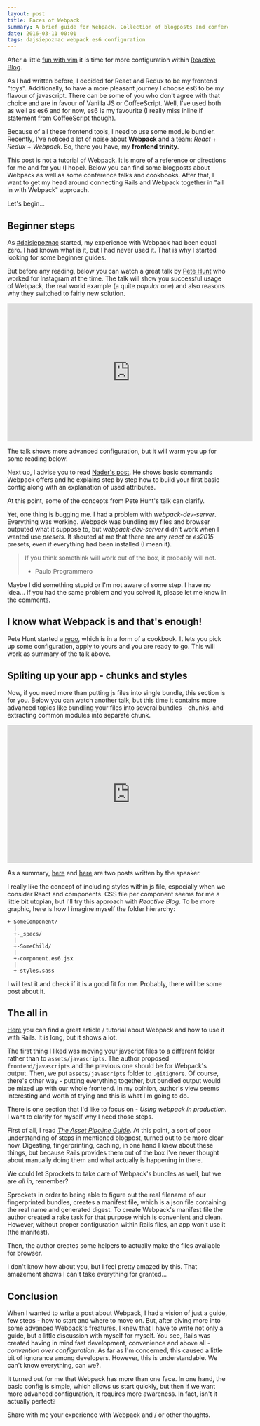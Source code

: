 ```yaml
---
layout: post
title: Faces of Webpack
summary: A brief guide for Webpack. Collection of blogposts and conference talks from beginner to more advanced. This also includes my comments.
date: 2016-03-11 00:01
tags: dajsiepoznac webpack es6 configuration
---
```


After a little [fun with vim](http://dev.kielczykowski.pl/2016/03/04/how-to-snipmate/) it is time for more configuration within [Reactive Blog](http://dev.kielczykowski.pl/2016/03/01/reactive-blog-project/). 

As I had written before, I decided for React and Redux to be my frontend "toys". Additionally, to have a more pleasant journey I choose es6 to be my flavour of javascript. There can be some of you who don't agree with that choice and are in favour of Vanilla JS or CoffeeScript. Well, I've used both as well as es6 and for now, es6 is my favourite (I really miss inline if statement from CoffeeScript though).

Because of all these frontend tools, I need to use some module bundler. Recently, I've noticed a lot of noise about **Webpack** and a team: *React* + *Redux* + *Webpack*. So, there you have, my **frontend trinity**.

This post is not a tutorial of Webpack. It is more of a reference or directions for me and for you (I hope). Below you can find some blogposts about Webpack as well as some conference talks and cookbooks. After that, I want to get my head around connecting Rails and Webpack together in "all in with Webpack" approach.

Let's begin...

## Beginner steps
As [#dajsiepoznac](http://dev.kielczykowski.pl/tags/#dajsiepoznac) started, my experience with Webpack had been equal zero. I had known what is it, but I had never used it. That is why I started looking for some beginner guides.

But before any reading, below you can watch a great talk by [Pete Hunt](https://github.com/petehunt) who worked for Instagram at the time. The talk will show you successful usage of Webpack, the real world example (a quite *popular* one) and also reasons why they switched to fairly new solution.

<iframe width="560" height="315" src="https://www.youtube.com/embed/VkTCL6Nqm6Y" frameborder="0" allowfullscreen></iframe>

The talk shows more advanced configuration, but it will warm you up for some reading below!

Next up, I advise you to read [Nader's post](https://medium.com/@dabit3/beginner-s-guide-to-webpack-b1f1a3638460#.x3an3crq4). He shows basic commands Webpack offers and he explains step by step how to build your first basic config along with an explanation of used attributes.

At this point, some of the concepts from Pete Hunt's talk can clarify.

Yet, one thing is bugging me. I had a problem with *webpack-dev-server*. Everything was working. Webpack was bundling my files and browser outputed what it suppose to, but *webpack-dev-server* didn't work when I wanted use *presets*. It shouted at me that there are any *react* or *es2015* presets, even if everything had been installed (I mean it).

> If you think somethink will work out of the box, it probably will not.
> - Paulo Programmero

Maybe I did something stupid or I'm not aware of some step. I have no idea... If you had the same problem and you solved it, please let me know in the comments.

## I know what Webpack is and that's enough!
Pete Hunt started a [repo](https://github.com/petehunt/webpack-howto), which is in a form of a cookbook. It lets you pick up some configuration, apply to yours and you are ready to go. This will work as summary of the talk above.

## Spliting up your app - chunks and styles
Now, if you need more than putting js files into single bundle, this section is for you. Below you can watch another talk, but this time it contains more advanced topics like bundling your files into several bundles - chunks, and extracting common modules into separate chunk.

<iframe width="560" height="315" src="https://www.youtube.com/embed/MzVFrIAwwS8" frameborder="0" allowfullscreen></iframe>

As a summary, [here](http://jonathancreamer.com/advanced-webpack-part-1-the-commonschunk-plugin/) and [here](http://jonathancreamer.com/advanced-webpack-part-2-code-splitting/) are two posts written by the speaker.

I really like the concept of including styles within js file, especially when we consider React and components. CSS file per component seems for me a little bit utopian, but I'll try this approach with *Reactive Blog*. To be more graphic, here is how I imagine myself the folder hierarchy:

```
+-SomeComponent/
  |
  +-_specs/
  |
  +-SomeChild/
  |
  +-component.es6.jsx
  |
  +-styles.sass
```
I will test it and check if it is a good fit for me. Probably, there will be some post about it.

## The all in
[Here](http://clarkdave.net/2015/01/how-to-use-webpack-with-rails/) you can find a great article / tutorial about Webpack and how to use it with Rails. It is long, but it shows a lot.

The first thing I liked was moving your javscript files to a different folder rather than to `assets/javascripts`. The author proposed `frontend/javascripts` and the previous one should be for Webpack's output. Then, we put `assets/javascripts` folder to `.gitignore`. Of course, there's other way - putting everything together, but bundled output would be mixed up with our whole frontend. In my opinion, author's view seems interesting and worth of trying and this is what I'm going to do.

There is one section that I'd like to focus on - *Using webpack in production*. I want to clarify for myself why I need those steps.

First of all, I read [*The Asset Pipeline Guide*](http://guides.rubyonrails.org/asset_pipeline.html). At this point, a sort of poor understanding of steps in mentioned blogpost, turned out to be more clear now. Digesting, fingerprinting, caching, in one hand I knew about these things, but because Rails provides them out of the box I've never thought about manually doing them and what actually is happening in there.

We could let Sprockets to take care of Webpack's bundles as well, but we are *all in*, remember?

Sprockets in order to being able to figure out the real filename of our fingerprinted bundles, creates a manifest file, which is a json file containing the real name and generated digest. To create Webpack's manifest file the author created a rake task for that purpose which is convenient and clean. However, without proper configuration within Rails files, an app won't use it (the manifest).

Then, the author creates some helpers to actually make the files available for browser.

I don't know how about you, but I feel pretty amazed by this. That amazement shows I can't take everything for granted...

## Conclusion
When I wanted to write a post about Webpack, I had a vision of just a guide, few steps - how to start and where to move on. But, after diving more into some advanced Webpack's freatures, I knew that I have to write not only a guide, but a little discussion with myself for myself. You see, Rails was created having in mind fast development, convenience and above all - *convention over configuration*. As far as I'm concerned, this caused a little bit of ignorance among developers. However, this is understandable. We can't know everything, can we?.

It turned out for me that Webpack has more than one face. In one hand, the basic config is simple, which allows us start quickly, but then if we want more advanced configuration, it requires more awareness. In fact, isn't it actually perfect?

Share with me your experience with Webpack and / or other thoughts.

